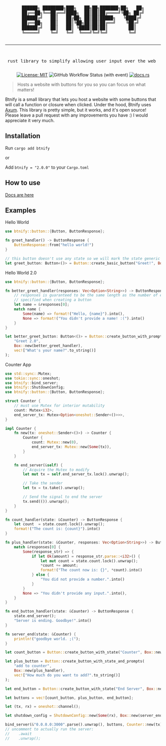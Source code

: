 <div align="center">
<pre>
██████╗ ████████╗███╗   ██╗██╗███████╗██╗   ██╗
██╔══██╗╚══██╔══╝████╗  ██║██║██╔════╝╚██╗ ██╔╝
██████╔╝   ██║   ██╔██╗ ██║██║█████╗   ╚████╔╝ 
██╔══██╗   ██║   ██║╚██╗██║██║██╔══╝    ╚██╔╝  
██████╔╝   ██║   ██║ ╚████║██║██║        ██║   
╚═════╝    ╚═╝   ╚═╝  ╚═══╝╚═╝╚═╝        ╚═╝   

---------------------------------------------------
rust library to simplify allowing user input over the web
</pre>

[![License: MIT](https://img.shields.io/badge/License-MIT-yellow.svg)](https://opensource.org/licenses/MIT)
![GitHub Workflow Status (with event)](https://img.shields.io/github/actions/workflow/status/NotThatRqd/btnify/rust.yml)
[![docs.rs](https://img.shields.io/docsrs/btnify)](https://docs.rs/btnify)

</div>

> Hosts a website with buttons for you so you can focus on what matters!

Btnify is a small library that lets you host a website with some buttons that will call a function or closure
when clicked. Under the hood, Btnify uses [Axum](https://github.com/tokio-rs/axum). This library is pretty simple,
but it works, and it's open source! Please leave a pull request with any improvements you have :) I would appreciate it
very much.

## Installation

Run `cargo add btnify`

or

Add `btnify = "2.0.0"` to your `Cargo.toml`

## How to use

[Docs are here](https://docs.rs/btnify)

## Examples

Hello World

```rust
use btnify::button::{Button, ButtonResponse};

fn greet_handler() -> ButtonResponse {
    ButtonResponse::from("hello world!")
}

// this button doesn't use any state so we will mark the state generic as unit
let greet_button: Button<()> = Button::create_basic_button("Greet!", Box::new(greet_handler));
```

Hello World 2.0

```rust
use btnify::button::{Button, ButtonResponse};

fn better_greet_handler(responses: Vec<Option<String>>) -> ButtonResponse {
    // responses is guaranteed to be the same length as the number of extra prompts
    // specified when creating a button
    let name = &responses[0];
    match name {
        Some(name) => format!("Hello, {name}").into(),
        None => format!("You didn't provide a name! :(").into()
    }
}

let better_greet_button: Button<()> = Button::create_button_with_prompts(
    "Greet 2.0",
    Box::new(better_greet_handler),
    vec!["What's your name?".to_string()]
);
```

Counter App

```rust
use std::sync::Mutex;
use tokio::sync::oneshot;
use btnify::bind_server;
use btnify::ShutdownConfig;
use btnify::button::{Button, ButtonResponse};

struct Counter {
    // must use Mutex for interior mutability
    count: Mutex<i32>,
    end_server_tx: Mutex<Option<oneshot::Sender<()>>>,
}

impl Counter {
    fn new(tx: oneshot::Sender<()>) -> Counter {
        Counter {
            count: Mutex::new(0),
            end_server_tx: Mutex::new(Some(tx)),
        }
    }

    fn end_server(&self) {
        // Acquire the Mutex to modify
        let mut tx = self.end_server_tx.lock().unwrap();

        // Take the sender
        let tx = tx.take().unwrap();

        // Send the signal to end the server
        tx.send(()).unwrap();
    }
}

fn count_handler(state: &Counter) -> ButtonResponse {
    let count  = state.count.lock().unwrap();
    format!("The count is: {count}").into()
}

fn plus_handler(state: &Counter, responses: Vec<Option<String>>) -> ButtonResponse {
    match &responses[0] {
        Some(response_str) => {
            if let Ok(amount) = response_str.parse::<i32>() {
                let mut count = state.count.lock().unwrap();
                *count += amount;
                format!("The count now is: {}", *count).into()
            } else {
                "You did not provide a number.".into()
            }
        }
        None => "You didn't provide any input.".into(),
    }
}

fn end_button_handler(state: &Counter) -> ButtonResponse {
    state.end_server();
    "Server is ending. Goodbye!".into()
}

fn server_end(state: &Counter) {
    println!("goodbye world. ;(");
}

let count_button = Button::create_button_with_state("Counter", Box::new(count_handler));

let plus_button = Button::create_button_with_state_and_prompts(
    "add to counter",
    Box::new(plus_handler),
    vec!["How much do you want to add?".to_string()]
);

let end_button = Button::create_button_with_state("End Server", Box::new(end_button_handler));

let buttons = vec![count_button, plus_button, end_button];

let (tx, rx) = oneshot::channel();

let shutdown_config = ShutdownConfig::new(Some(rx), Box::new(server_end));

bind_server(&"0.0.0.0:3000".parse().unwrap(), buttons, Counter::new(tx), None);
// uncomment to actually run the server:
//    .await
//    .unwrap();
```
